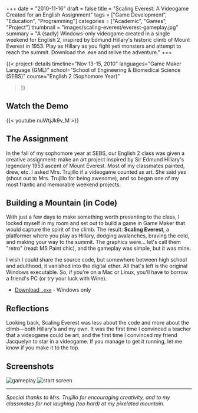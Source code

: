 +++
date = "2010-11-16"
draft = false
title = "Scaling Everest: A Videogame Created for an English Assignment"
tags = ["Game Development", "Education", "Programming"]
categories = ["Academic", "Games", "Project"]
thumbnail = "images/scaling-everest/everest-gameplay.jpg"
summary = "A (sadly) Windows-only videogame created in a single weekend for English 2, inspired by Edmund Hillary's historic climb of Mount Everest in 1953. Play as Hillary as you fight yeti monsters and attempt to reach the summit. Download the .exe and relive the adventure."
+++

{{< project-details
  timeline="Nov 13-15, 2010"
  languages="Game Maker Language (GML)"
  school="School of Engineering & Biomedical Science (SEBS)"
  course="English 2 (Sophomore Year)"
>}}

## Watch the Demo

{{< youtube nuWtjJk9v_M >}}

## The Assignment

In the fall of my sophomore year at SEBS, our English 2 class was given a creative assignment: make an art project inspired by Sir Edmund Hillary's legendary 1953 ascent of Mount Everest. Most of my classmates painted, drew, etc. I asked Mrs. Trujillo if a videogame counted as art. She said yes (shout out to Mrs. Trujillo for being awesome), and so began one of my most frantic and memorable weekend projects.

## Building a Mountain (in Code)

With just a few days to make something worth presenting to the class, I locked myself in my room and set out to build a game in Game Maker that would capture the spirit of the climb. The result: **Scaling Everest**, a platformer where you play as Hillary, dodging avalanches, braving the cold, and making your way to the summit. The graphics were... let's call them "retro" (read: MS Paint chic), and the gameplay was simple, but it was mine.

I wish I could share the source code, but somewhere between high school and adulthood, it vanished into the digital ether. All that's left is the original Windows executable. So, if you're on a Mac or Linux, you'll have to borrow a friend's PC (or try your luck with Wine).

- [Download `.exe`](../../bin/ScalingEverest.exe) - Windows only

## Reflections

Looking back, Scaling Everest was less about the code and more about the climb—both Hillary's and my own. It was the first time I convinced a teacher that a videogame could be art, and the first time I convinced my friend Jacquelyn to star in a videogame. If you manage to get it running, let me know if you make it to the top.

## Screenshots

![gameplay](../../images/scaling-everest/everest-gameplay.jpg)
![start screen](../../images/scaling-everest/everest-start-screen.png)

---

*Special thanks to Mrs. Trujillo for encouraging creativity, and to my classmates for not laughing (too hard) at my pixelated mountain.*

